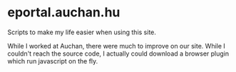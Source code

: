# eportal.auchan.hu
Scripts to make my life easier when using this site.

While I worked at Auchan, there were much to improve on our site. While I couldn't reach the source code, I actually could download a browser plugin which run javascript on the fly. 
